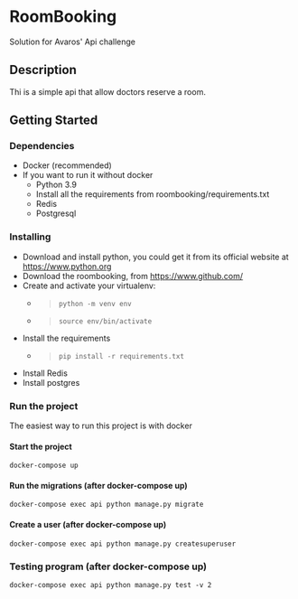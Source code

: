 # RoomBooking

Solution for Avaros' Api challenge

## Description

Thi is a simple api that allow doctors reserve a room.

## Getting Started

### Dependencies

* Docker (recommended)
* If you want to run it without docker 
  * Python 3.9
  * Install all the requirements from roombooking/requirements.txt
  * Redis
  * Postgresql

### Installing

* Download and install python, you could get it from its official website at https://www.python.org
* Download the roombooking, from https://www.github.com/
* Create and activate your virtualenv: 
  * > `python -m venv env`
  * > `source env/bin/activate`
* Install the requirements
  * > `pip install -r requirements.txt`
* Install Redis
* Install postgres

### Run the project
The easiest way to run this project is with docker
#### Start the project
```
docker-compose up
```
#### Run the migrations (after docker-compose up)
```
docker-compose exec api python manage.py migrate
```
#### Create a user (after docker-compose up)
```
docker-compose exec api python manage.py createsuperuser
```

### Testing program (after docker-compose up)
```
docker-compose exec api python manage.py test -v 2
```

